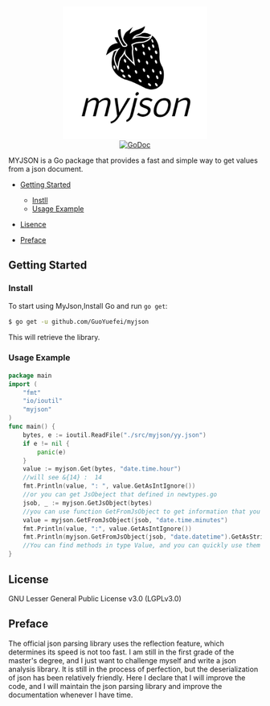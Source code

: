 

<p align="center">
<img 
    src="logo.png" 
    width="286" height="263" border="0" alt="MYJSON"/>
    <br/>
<a href="https://godoc.org/github.com/GuoYuefei/myjson/src/myjson">
    <img src="https://godoc.org/github.com/GuoYuefei/myjson/src/myjson?status.svg" 		alt="GoDoc">
</a>
</p>


MYJSON is a Go package that provides a fast and simple way to get values from a json document.

- [Getting Started](#getting-started)
  + [Instll](#Install)
  + [Usage Example](#usage-example)

- [Lisence](#License)
- [Preface](#Preface)


## Getting Started

### Install

To start using MyJson,Install Go and run <code>go get</code>:

```bash
$ go get -u github.com/GuoYuefei/myjson
```

This will retrieve the library.

### Usage Example

```go
package main
import (
	"fmt"
	"io/ioutil"
	"myjson"
)
func main() {
	bytes, e := ioutil.ReadFile("./src/myjson/yy.json")
	if e != nil {
		panic(e)
	}
	value := myjson.Get(bytes, "date.time.hour")
	//will see &{14} :  14
	fmt.Println(value, ": ", value.GetAsIntIgnore())
	//or you can get JsObeject that defined in newtypes.go
	jsob, _ := myjson.GetJsObject(bytes)
	//you can use function GetFromJsObject to get information that you want to get
	value = myjson.GetFromJsObject(jsob, "date.time.minutes")
	fmt.Println(value, ":", value.GetAsIntIgnore())
	fmt.Println(myjson.GetFromJsObject(jsob, "date.datetime").GetAsStringIgnore())
	//You can find methods in type Value, and you can quickly use them in name.
}
```



## License

GNU Lesser General Public License v3.0 	(LGPLv3.0)

## Preface

The official json parsing library uses the reflection feature, which determines its speed is not too fast. I am still in the first grade of the master's degree, and I just want to challenge myself and write a json analysis library. It is still in the process of perfection, but the deserialization of json has been relatively friendly. Here I declare that I will improve the code, and I will maintain the json parsing library and improve the documentation whenever I have time.

